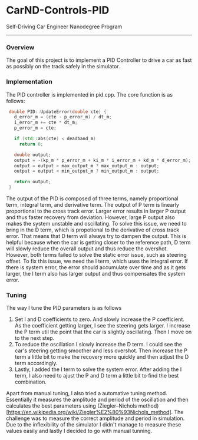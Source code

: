 # CarND-Controls-PID
Self-Driving Car Engineer Nanodegree Program

---
### Overview

The goal of this project is to implement a PID Controller to drive a car as fast as possibly on the track safely in the simulator. 

### Implementation
The PID controller is implemented in pid.cpp. The core function is as follows:
```cpp
 double PID::UpdateError(double cte) {
   d_error_m = (cte - p_error_m) / dt_m;
   i_error_m += cte * dt_m;
   p_error_m = cte;

   if (std::abs(cte) < deadband_m)
     return 0;

   double output;
   output = -(kp_m * p_error_m + ki_m * i_error_m + kd_m * d_error_m);
   output = output > max_output_m ? max_output_m : output;
   output = output < min_output_m ? min_output_m : output;

   return output;
 }
```
The output of the PID is composed of three terms, namely proportional term, integral term, and derivative term. The output of P term is linearly proportional to the cross track error. Larger error results in larger P output and thus faster recovery from deviation. However, large P output also makes the system unstable and oscillating. To solve this issue, we need to bring in the D term, which is propotional to the derivative of cross track error. That means that D term will always try to dampen the output. This is helpful because when the car is getting closer to the reference path, D term will slowly reduce the overall output and thus reduce the overshot. However, both terms failed to solve the static error issue, such as steering offset. To fix this issue, we need the I term, which uses the integral error. If there is system error, the error should accumulate over time and as it gets larger, the I term also has larger output and thus compensates the system error.

### Tuning
The way I tune the PID parameters is as follows
1. Set I and D coefficients to zero. And slowly increase the P coefficient. As the coefficient getting larger, I see the steering gets larger. I increase the P term util the point that the car is slightly oscillating. Then I move on to the next step.
1. To reduce the oscillation I slowly increase the D term. I could see the car's steering getting smoother and less overshot. Then increase the P term a little bit to make the recovery more quickly and then adjust the D term accordingly.
1. Lastly, I added the I term to solve the system error. After adding the I term, I also need to ajust the P and D term a little bit to find the best combination.

Apart from manual tuning, I also tried a automative tuning method. Essentially it measures the amplitude and period of the oscillation and then calculates the best parameters using (Ziegler–Nichols method)[https://en.wikipedia.org/wiki/Ziegler%E2%80%93Nichols_method]. The challenge was to measure the correct amplitude and period in simulation. Due to the inflexibility of the simulator I didn't manage to measure these values easily and lastly I decided to go with manual tunning.
